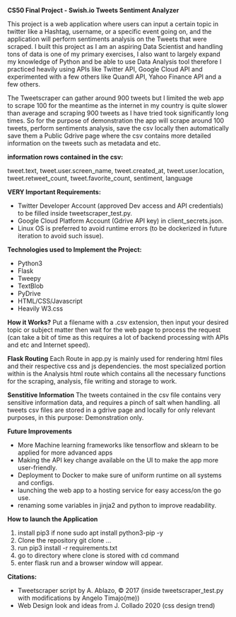 **CS50 Final Project - Swish.io Tweets Sentiment Analyzer**

This project is a web application where users can input a certain topic in twitter
like a Hashtag, username, or a specific event going on, and the application will 
perform sentiments analysis on the Tweets that were scraped. I built this project 
as I am an aspiring Data Scientist and handling tons of data is one of my primary 
exercises, I also want to largely expand my knowledge of Python and be able to use
Data Analysis tool therefore I practiced heavily using APIs like Twitter API, 
Google Cloud API and experimented with a few others like Quandl API, Yahoo Finance API
and a few others.

The Tweetscraper can gather around 900 tweets but I limited the web app to scrape 100
for the meantime as the internet in my country is quite slower than average and scraping
900 tweets as I have tried took significantly long times. So for the purpose of demonstration
the app will scrape around 100 tweets, perform sentiments analysis, save the csv locally then 
automatically save them a Public Gdrive page where the csv contains more detailed
information on the tweets such as metadata and etc.

**information rows contained in the csv:**

tweet.text, tweet.user.screen_name, tweet.created_at, tweet.user.location, 
tweet.retweet_count, tweet.favorite_count, sentiment, language


**VERY Important Requirements:**
- Twitter Developer Account (approved Dev access and API credentials) to be filled inside tweetscraper_test.py. 
- Google Cloud Platform Account (Gdrive API key) in client_secrets.json.
- Linux OS is preferred to avoid runtime errors (to be dockerized in future iteration to avoid such issue).

**Technologies used to Implement the Project:**
- Python3
- Flask
- Tweepy
- TextBlob
- PyDrive
- HTML/CSS/Javascript
- Heavily W3.css


**How it Works?**
Put a filename with a .csv extension, then input your desired topic or subject matter
then wait for the web page to process the request (can take a bit of time as this requires
a lot of backend processing with APIs and etc and Internet speed).

**Flask Routing**
Each Route in app.py is mainly used for rendering html files and their respective css and js
dependencies. the most specialized portion within is the Analysis html route which contains
all the necessary functions for the scraping, analysis, file writing and storage to work.

**Senstitive Information**
The tweets contained in the csv file contains very sensitive information data, and requires
a pinch of salt when handling. all tweets csv files are stored in a gdrive page and locally 
for only relevant purposes, in this purpose: Demonstration only.

**Future Improvements**
- More Machine learning frameworks like tensorflow and sklearn to be applied for more advanced apps
- Making the API key change available on the UI to make the app more user-friendly.
- Deployment to Docker to make sure of uniform runtime on all systems and configs.
- launching the web app to a hosting service for easy access/on the go use.
- renaming some variables in jinja2 and python to improve readability.

**How to launch the Application**
1. install pip3 if none sudo apt install python3-pip -y
2. Clone the repository git clone ...
3. run pip3 install -r requirements.txt
4. go to directory where clone is stored with cd command
5. enter flask run and a browser window will appear.

**Citations:**

- Tweetscraper script by A. Ablazo, © 2017 (inside tweetscraper_test.py with modifications by Angelo Timajo(me))
- Web Design look and ideas from J. Collado 2020 (css design trend)

